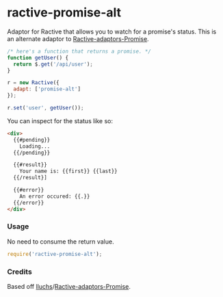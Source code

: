 # ractive-promise-alt

Adaptor for Ractive that allows you to watch for a promise's status. This is an
alternate adaptor to [Ractive-adaptors-Promise].

```js
/* here's a function that returns a promise. */
function getUser() {
  return $.get('/api/user');
}

r = new Ractive({
  adapt: ['promise-alt']
});

r.set('user', getUser());
```

You can inspect for the status like so:

```html
<div>
  {{#pending}}
    Loading...
  {{/pending}}

  {{#result}}
    Your name is: {{first}} {{last}}
  {{/result}]

  {{#error}}
    An error occured: {{.}}
  {{/error}}
</div>
```

### Usage

No need to consume the return value.

```js
require('ractive-promise-alt');
```

### Credits

Based off [lluchs]/[Ractive-adaptors-Promise].

[lluchs]: https://github.com/lluchs
[Ractive-adaptors-Promise]: https://github.com/lluchs/Ractive-adaptors-Promise
